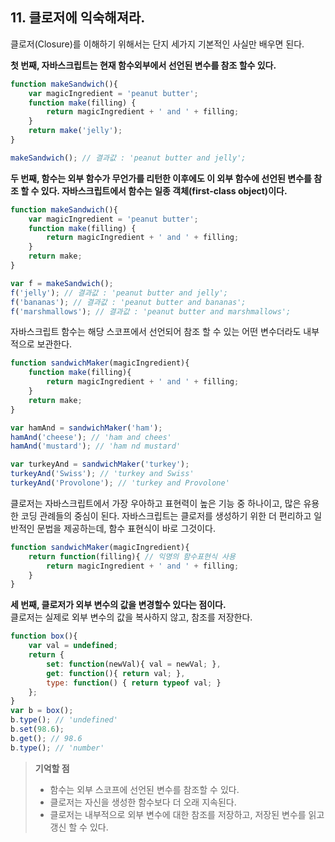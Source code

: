 ## 11. 클로저에 익숙해져라.
클로저(Closure)를 이해하기 위해서는 단지 세가지 기본적인 사실만 배우면 된다.

__첫 번째, 자바스크립트는 현재 함수외부에서 선언된 변수를 참조 할수 있다.__
```js
function makeSandwich(){
	var magicIngredient = 'peanut butter';
	function make(filling) {
		return magicIngredient + ' and ' + filling;
	}
	return make('jelly');
}

makeSandwich(); // 결과값 : 'peanut butter and jelly';
``` 

__두 번째, 함수는 외부 함수가 무언가를 리턴한 이후에도 이 외부 함수에 선언된 변수를 참조 할 수 있다. 자바스크립트에서 함수는 일종 객체(first-class object)이다.__
```js
function makeSandwich(){
	var magicIngredient = 'peanut butter';
	function make(filling) {
		return magicIngredient + ' and ' + filling;
	}
	return make;
}

var f = makeSandwich(); 
f('jelly'); // 결과값 : 'peanut butter and jelly';
f('bananas'); // 결과값 : 'peanut butter and bananas';
f('marshmallows'); // 결과값 : 'peanut butter and marshmallows';
``` 
자바스크립트 함수는 해당 스코프에서 선언되어 참조 할 수 있는 어떤 변수더라도 내부적으로 보관한다.


```js
function sandwichMaker(magicIngredient){
	function make(filling){
		return magicIngredient + ' and ' + filling;
	}
	return make;
}

var hamAnd = sandwichMaker('ham');
hamAnd('cheese'); // 'ham and chees'
hamAnd('mustard'); // 'ham nd mustard'

var turkeyAnd = sandwichMaker('turkey');
turkeyAnd('Swiss'); // 'turkey and Swiss'
turkeyAnd('Provolone'); // 'turkey and Provolone'
```

클로저는 자바스크립트에서 가장 우아하고 표현력이 높은 기능 중 하나이고, 많은 유용한 코딩 관례들의 중심이 된다.
자바스크립트는 클로저를 생성하기 위한 더 편리하고 일반적인 문법을 제공하는데, 함수 표현식이 바로 그것이다.
```js
function sandwichMaker(magicIngredient){
	return function(filling){ // 익명의 함수표현식 사용
		return magicIngredient + ' and ' + filling;
	}
}
```

__세 번째, 클로저가 외부 변수의 값을 변경할수 있다는 점이다.__<br/>
클로저는 실제로 외부 변수의 값을 복사하지 않고, 참조를 저장한다. 

```js
function box(){
	var val = undefined;
	return {
		set: function(newVal){ val = newVal; },
		get: function(){ return val; },
		type: function() { return typeof val; }
	};
}
var b = box();
b.type(); // 'undefined'
b.set(98.6); 
b.get(); // 98.6
b.type(); // 'number'
```

> __기억할 점__
> * 함수는 외부 스코프에 선언된 변수를 참조할 수 있다.
> * 클로저는 자신을 생성한 함수보다 더 오래 지속된다.
> * 클로저는 내부적으로 외부 변수에 대한 참조를 저장하고, 저장된 변수를 읽고 갱신 할 수 있다.